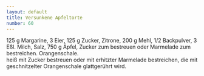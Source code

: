 ```yaml
---
layout: default
title: Versunkene Apfeltorte
number: 60
---
```


125 g Margarine, 3 Eier, 125 g Zucker, Zitrone, 200 g Mehl, 1/2 Backpulver, 3 Eßl. Milch, Salz, 750 g Äpfel, Zucker zum bestreuen oder Marmelade zum bestreichen. Orangenschale.  
heiß mit Zucker bestreuen oder mit erhitzter Marmelade bestreichen, die mit geschnitzelter Orangenschale glattgerührt wird.
